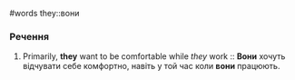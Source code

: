 #words 
they::вони
<!--SR:!2022-11-10,5,248-->
### Речення
1. Primarily, **they** want to be comfortable while _they_ work :: **Вони** хочуть відчувати себе комфортно, навіть у той час коли **вони** працюють.
<!--SR:!2022-11-07,2,210-->
